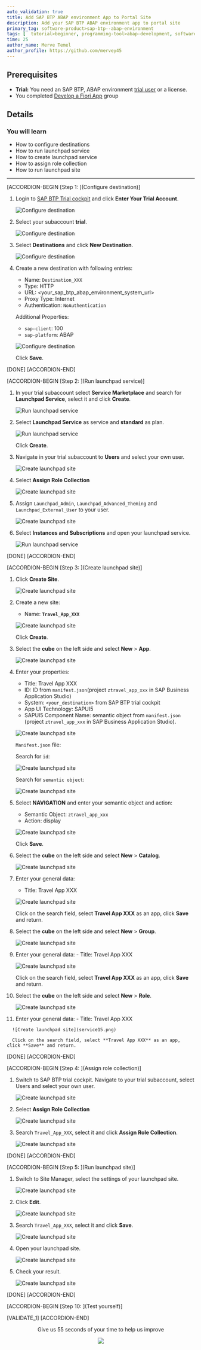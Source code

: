 ```yaml
---
auto_validation: true
title: Add SAP BTP ABAP environment App to Portal Site
description: Add your SAP BTP ABAP environment app to portal site
primary_tag: software-product>sap-btp--abap-environment
tags: [  tutorial>beginner, programming-tool>abap-development, software-product>sap-business-technology-platform, software-products>sap-business-application-studio ]
time: 25
author_name: Merve Temel
author_profile: https://github.com/mervey45
---
```


## Prerequisites  
- **Trial:** You need an SAP BTP, ABAP environment [trial user](abap-environment-trial-onboarding) or a license.
- You completed [Develop a Fiori App](group.abap-env-restful-managed) group

## Details
### You will learn  
- How to configure destinations
- How to run launchpad service
- How to create launchpad service
- How to assign role collection
- How to run launchpad site



---
[ACCORDION-BEGIN [Step 1: ](Configure destination)]

  1. Login to [SAP BTP Trial cockpit](https://cockpit.hanatrial.ondemand.com/) and click **Enter Your Trial Account**.

      ![Configure destination](destination.png)

  2. Select your subaccount **trial**.

      ![Configure destination](destination2.png)

  3. Select **Destinations** and click **New Destination**.

      ![Configure destination](destination3.png)

  4. Create a new destination with following entries:
      - Name: `Destination_XXX`
      - Type: HTTP
      - URL: <your_sap_btp_abap_environment_system_url>
      - Proxy Type: Internet
      - Authentication: `NoAuthentication`

     Additional Properties:

      - `sap-client`: 100
      - `sap-platform`: ABAP

     ![Configure destination](destination4.png)

     Click **Save**.

[DONE]
[ACCORDION-END]

[ACCORDION-BEGIN [Step 2: ](Run launchpad service)]

  1.  In your trial subaccount select **Service Marketplace** and search for **Launchpad Service**, select it and click **Create**.

      ![Run launchpad service](service.png)

  2.  Select **Launchpad Service** as service and **standard** as plan.

      ![Run launchpad service](servicex.png)

      Click **Create**.

  3.  Navigate in your trial subaccount to **Users** and select your own user.

      ![Create launchpad site](service16.png)

  4.  Select **Assign Role Collection**

      ![Create launchpad site](service18.png)

  5. Assign `Launchpad_Admin`, `Launchpad_Advanced_Theming` and `Launchpad_External_User` to your user.

      ![Create launchpad site](servicexx.png)

  6.  Select **Instances and Subscriptions** and open your launchpad service.

      ![Run launchpad service](service2.png)

[DONE]
[ACCORDION-END]

[ACCORDION-BEGIN [Step 3: ](Create launchpad site)]

  1. Click **Create Site**.

      ![Create launchpad site](service3.png)

  2. Create a new site:
       - Name: **`Travel_App_XXX`**

     ![Create launchpad site](service4.png)

      Click **Create**.

  3. Select the **cube** on the left side and select **New** > **App**.

      ![Create launchpad site](service5.png)

  4. Enter your properties:
     - Title: Travel App XXX
     - ID: ID from `manifest.json`(project `ztravel_app_xxx` in SAP Business Application Studio)
     - System: `<your_destination>` from SAP BTP trial cockpit
     - App UI Technology: SAPUI5
     - SAPUI5 Component Name: semantic object from `manifest.json` (project `ztravel_app_xxx` in SAP Business Application Studio).


      ![Create launchpad site](service6.png)


      `Manifest.json` file:

      Search for `id`:

      ![Create launchpad site](service7.png)

      Search for `semantic object`:

      ![Create launchpad site](service8.png)

  5. Select **NAVIGATION** and enter your semantic object and action:
     - Semantic Object: `ztravel_app_xxx`
     - Action: display

      ![Create launchpad site](service9.png)

      Click **Save**.

  6.  Select the **cube** on the left side and select **New** > **Catalog**.

      ![Create launchpad site](service10.png)

  7. Enter your general data:
     - Title: Travel App XXX

      ![Create launchpad site](service11.png)

     Click on the search field, select **Travel App XXX** as an app, click **Save** and return.

  8.  Select the **cube** on the left side and select **New** > **Group**.

      ![Create launchpad site](service12.png)

  9.  Enter your general data:
     - Title: Travel App XXX

      ![Create launchpad site](service13.png)

      Click on the search field, select **Travel App XXX** as an app, click **Save** and return.

 10. Select the **cube** on the left side and select **New** > **Role**.

     ![Create launchpad site](service14.png)

  11.  Enter your general data:
     - Title: Travel App XXX

      ![Create launchpad site](service15.png)

      Click on the search field, select **Travel App XXX** as an app, click **Save** and return.

[DONE]
[ACCORDION-END]

[ACCORDION-BEGIN [Step 4: ](Assign role collection)]

  1. Switch to SAP BTP trial cockpit. Navigate to your trial subaccount, select Users and select your own user.

      ![Create launchpad site](service16.png)

  2.  Select **Assign Role Collection**

      ![Create launchpad site](service18.png)

  3. Search `Travel_App_XXX`, select it and click **Assign Role Collection**.

      ![Create launchpad site](service19.png)

[DONE]
[ACCORDION-END]    


[ACCORDION-BEGIN [Step 5: ](Run launchpad site)]

  1. Switch to Site Manager, select the settings of your launchpad site.

      ![Create launchpad site](service21.png)

  2.  Click **Edit**.

      ![Create launchpad site](service22.png)

  3. Search `Travel_App_XXX`, select it and click **Save**.

      ![Create launchpad site](service23.png)

  4. Open your launchpad site.

      ![Create launchpad site](service24.png)

  5. Check your result.

      ![Create launchpad site](service25.png)

[DONE]
[ACCORDION-END]  

[ACCORDION-BEGIN [Step 10: ](Test yourself)]

[VALIDATE_1]
[ACCORDION-END]

<p style="text-align: center;">Give us 55 seconds of your time to help us improve</p>

<p style="text-align: center;"><a href="https://sapinsights.eu.qualtrics.com/jfe/form/SV_0im30RgTkbEEHMV?TutorialID=abap-environment-deploy-cf-production" target="_blank"><img src="https://raw.githubusercontent.com/SAPDocuments/Tutorials/master/data/images/285738_Emotion_Faces_R_purple.png"></a></p>
